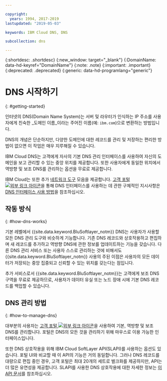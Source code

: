```yaml
---

copyright:
  years: 1994, 2017-2019
lastupdated: "2019-05-03"

keywords: IBM Cloud DNS, DNS

subcollection: dns

---
```


{:shortdesc: .shortdesc}
{:new_window: target="_blank"}
{:DomainName: data-hd-keyref="DomainName"}
{:note: .note}
{:important: .important}
{:deprecated: .deprecated}
{:generic: data-hd-programlang="generic"}

# DNS 시작하기 
{: #getting-started}

인터넷의 DNS(Domain Name System)는 서버 및 라우터가 인식하는 IP 주소를 사용자에게 친숙한 _도메인 이름_이라는 주어진 이름(예: `ibm.com`)으로 변환하는 방법입니다.

DNS의 개념은 단순하지만, 다양한 도메인에 대한 레코드를 관리 및 저장하는 편리한 방법이 없으면 이 작업은 매우 지루해질 수 있습니다.

IBM Cloud DNS는 고객에게 자사의 기본 DNS 관리 인터페이스를 사용하여 자신의 도메인을 보고 관리할 수 있는 중앙 위치를 제공합니다. 또한 사용자에게 동일한 위치에서 역방향 및 보조 DNS를 관리하는 옵션을 무료로 제공합니다.

IBM Cloud는 또한 추가 [네트워크 도구](/docs/infrastructure/network-tools?topic=network-tools-gettingstarted-with-network-tools#gettingstarted-with-network-tools) 모음을 제공합니다. [고객 포털 ![외부 링크 아이콘](../../icons/launch-glyph.svg "외부 링크 아이콘")](https://{DomainName}/)을 통해 DNS 인터페이스를 사용하는 데 관한 구체적인 지시사항은 [DNS 인터페이스 사용 방법](/docs/infrastructure/dns?topic=dns-how-to-use-the-dns-interface)을 참조하십시오.

## 작동 방식
{: #how-dns-works}

기본 레벨에서 {{site.data.keyword.BluSoftlayer_notm}} DNS는 사용자가 사용할 모든 DNS 관리 도구와 비슷하게 기능합니다. 기존 DNS 레코드와 상호작용하고 편집하며 새 레코드를 추가하고 역방향 DNS에 관한 정보를 업데이트하는 기능을 갖습니다. 다른 DNS 관리 서비스 또는 사용자 스스로 관리하는 것에 비해서도 {{site.data.keyword.BluSoftlayer_notm}} 사용의 주된 이점은 사용자의 모든 데이터가 저장되는 중앙 집중되고 신뢰할 수 있는 위치를 갖는다는 점입니다.

추가 서비스로서 {{site.data.keyword.BluSoftlayer_notm}}는 고객에게 보조 DNS 구역을 무료로 제공하므로, 사용자가 데이터 유실 또는 노드 장애 시에 기본 DNS 레코드를 백업할 수 있습니다.

## DNS 관리 방법
{: #how-to-manage-dns}

대부분의 사용자는 [고객 포털 ![외부 링크 아이콘](../../icons/launch-glyph.svg "외부 링크 아이콘")](https://{DomainName}/)을 사용하여 기본, 역방향 및 보조 DNS를 관리합니다. 포털은 DNS의 모든 것을 관리하기 위해 마우스로 이용 가능한 인터페이스입니다.

또한 DNS 상호작용을 위해 IBM Cloud SoftLayer API(SLAPI)를 사용하는 옵션도 있습니다. 포털 UI와 비교할 때 이 API의 기능은 거의 동일합니다. 그러나 DNS 레코드를 대량으로 편집 중인 경우, 고객 포털은 최대 20개의 세트로 벌크화를 제공하지만, API는 더 많은 유연성을 제공합니다. SLAPI를 사용한 DNS 상호작용에 대한 자세한 정보는 [이 API 문서](/docs/infrastructure/dns?topic=dns-getting-started-with-the-dns-api#getting-started-with-the-dns-api)를 참조하십시오.


